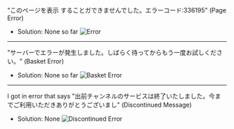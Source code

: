"このページを表示 することガできませんでした。エラーコード:336195" (Page Error)
- Solution: None so far
  ![Error](https://cdn.discordapp.com/attachments/1157753440898908202/1157753851856830614/Food.jpg?ex=65341fcc&is=6521aacc&hm=925479df364be0ea2a14898602ac6d86b98bd7aceb018ac8079b7a06825557a5&)
____
"サーバーでエラーが発生しました。しばらく待ってからもう一度お試しください。" (Basket Error)
- Solution: None so far
  ![Basket Error](https://github.com/nami1yt/Japanese-Wii-Errors/assets/135884307/a4490c53-4f17-4a43-b3a5-27a1e5ae20ab)
____
I got in error that says "出前チャンネルのサービスは終了いたしました。今までご利用いただきありがとうございまし" (Discontinued Message)
- Solution: None
 ![Discontinued Error](https://github.com/nami1yt/Japanese-Wii-Errors/assets/135884307/b461d652-b13f-4292-95f8-6280878813b4)

